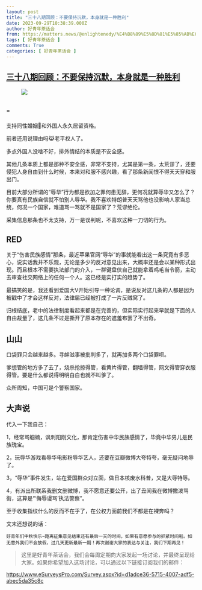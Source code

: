 ```yaml
---
layout: post
title: "三十八期回顾：不要保持沉默，本身就是一种胜利"
date: 2023-09-29T10:38:39.000Z
author: 好青年茶话会
from: https://matters.news/@enlightenedy/%E4%B8%89%E5%8D%81%E5%85%AB%E6%9C%9F%E5%9B%9E%E9%A1%BE-%E4%B8%8D%E8%A6%81%E4%BF%9D%E6%8C%81%E6%B2%89%E9%BB%98-%E6%9C%AC%E8%BA%AB%E5%B0%B1%E6%98%AF%E4%B8%80%E7%A7%8D%E8%83%9C%E5%88%A9-bafybeidz4qklnckfkxyw5sr76qku7243k5jzkokvlpjuba72wa7mrdkrne
tags: [ 好青年茶话会 ]
comments: True
categories: [ 好青年茶话会 ]
---
```

<!--1695983919000-->
[三十八期回顾：不要保持沉默，本身就是一种胜利](https://matters.news/@enlightenedy/%E4%B8%89%E5%8D%81%E5%85%AB%E6%9C%9F%E5%9B%9E%E9%A1%BE-%E4%B8%8D%E8%A6%81%E4%BF%9D%E6%8C%81%E6%B2%89%E9%BB%98-%E6%9C%AC%E8%BA%AB%E5%B0%B1%E6%98%AF%E4%B8%80%E7%A7%8D%E8%83%9C%E5%88%A9-bafybeidz4qklnckfkxyw5sr76qku7243k5jzkokvlpjuba72wa7mrdkrne)
------

<div>
<figure class="image"><img src="https://imagedelivery.net/kDRCweMmqLnTPNlbum-pYA/prod/embed/6d6edab5-c5bc-4717-92c9-3f891807edd9.jpeg/public" referrerpolicy="no-referrer"><figcaption></figcaption></figure><p></p><h2><strong>-</strong></h2><p>支持同性婚姻🌈和外国人永久居留资格。</p><p>前者还用说理由吗😹老平权人了。</p><p>多点外国人没啥不好，排外情结的本质是不安全感。</p><p>其他几条本质上都是那种不安全感，非常不支持，尤其是第一条，太荒谬了，还要侵犯人身自由到什么时候，本来对和服不感兴趣，看了那条新闻恨不得天天穿和服出门。</p><p>目前大部分所谓的“辱华”行为都是欲加之罪何患无辞，更何况就算辱华又怎么了？你要真有民族自信就不怕别人辱华。我不喜欢特朗普天天骂他也没影响人家当总统，何况一个国家，难道骂一骂就不是国家了？荒谬绝伦。</p><p>采集信息那条也不太支持，万一是误判呢，不喜欢这种一刀切的行为。</p><p></p><h2><strong>RED</strong></h2><p>关于“伤害民族感情”那条，最近苹果官网“辱华”的事就能看出这一条究竟有多恶心，说实话我并不乐观，无论是多少的反对意见出来，大概率还是会以某种形式出现。而且根本不需要执法部门的介入，一群键盘侠自己就能拿着鸡毛当令箭，主动去审查社交网络上的任何一个人。这已经是实打实的趋势了。</p><p>最搞笑的是，我还看到爱国大V开始引导一种论调，是说反对这几条的人都是因为被戳中了才会这样反对，法律届已经被打成了一片反贼窝了。</p><p>归根结底，老中的法律制度看起来都是在完善的，但实际实行起来早就是下面的人自由裁量了，这几条不过是撕开了原本存在的遮羞布罢了不出奇。</p><p></p><h2><strong>山山</strong></h2><p>口袋罪只会越来越多。寻衅滋事被批判多了，就再加多两个口袋罪呗。</p><p>爹想管的地方多了去了，烧杀抢掠得管，看黄片得管，翻墙得管，网文得管穿衣服得管。要是什么都说得明明白白也就不叫爹了。</p><p>众所周知，中国可是个警察国家。</p><p></p><h2><strong>大声说</strong></h2><p>代入一下我自己：</p><p>1，经常骂蝈蝻，讽刺阳刚文化，那肯定伤害中华民族感情了，毕竟中华男儿是民族瑰宝。</p><p>2，玩辱华游戏看辱华电影粉辱华艺人，还要在豆瓣微博大夸特夸，毫无疑问地辱了。</p><p>3，“辱华”事件发生，站在爱国群众对立面，做日本核废水科普，又是大辱特辱。</p><p>4，有派出所联系我删文删微博，我不愿意还要公开，出了丑闻我在微博撒泼骂街，这算是“‘侮辱谩骂’执法警察”。</p><p>至于收集指纹什么的反而不在乎了，在公权力面前我们不都是在裸奔吗？</p><p></p><p>文末还想说的话：</p><pre><code>好青年们中秋快乐~距离征集意见结束还有最后一天的时间，如果有意愿参与的抓紧时间啦。如无意外我们不会放假，过几天更新最新一期！再次谢谢大家的表达与关注，我们下期再见！</code></pre><blockquote><p>这里是好青年茶话会，我们会每周定期向大家发起一场讨论，并最终呈现给大家。如果你希望加入这场讨论，可以通过以下链接订阅我们的邮件：</p></blockquote><p><a target="_blank" rel="noopener noreferrer nofollow" href="https://www.esurveyspro.com/Survey.aspx?id=d1adce36-5715-4007-adf5-abec5da35c8c">https://www.eSurveysPro.com/Survey.aspx?id=d1adce36-5715-4007-adf5-abec5da35c8c</a></p><p></p><p></p>
</div>
